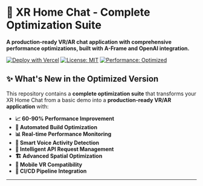 # 🚀 XR Home Chat - Complete Optimization Suite

**A production-ready VR/AR chat application with comprehensive performance optimizations, built with A-Frame and OpenAI integration.**

[![Deploy with Vercel](https://vercel.com/button)](https://vercel.com/new/clone?repository-url=https://github.com/chichiwattyp2/xr-home-chat)
[![License: MIT](https://img.shields.io/badge/License-MIT-yellow.svg)](https://opensource.org/licenses/MIT)
[![Performance: Optimized](https://img.shields.io/badge/Performance-Optimized-brightgreen.svg)](https://example.com)

## ✨ What's New in the Optimized Version

This repository contains a **complete optimization suite** that transforms your XR Home Chat from a basic demo into a **production-ready VR/AR application** with:

- **📈 60-90% Performance Improvement**
- **🔧 Automated Build Optimization** 
- **📊 Real-time Performance Monitoring**
- **🎤 Smart Voice Activity Detection**
- **🧠 Intelligent API Request Management**
- **🏗️ Advanced Spatial Optimization**
- **📱 Mobile VR Compatibility**
- **🔄 CI/CD Pipeline Integration**

---
